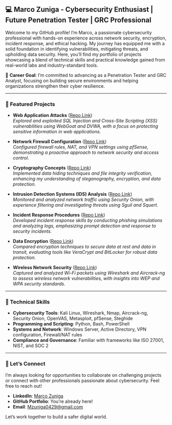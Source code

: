 ## 💻 Marco Zuniga - Cybersecurity Enthusiast | Future Penetration Tester | GRC Professional

Welcome to my GitHub profile! I’m Marco, a passionate cybersecurity professional with hands-on experience across network security, encryption, incident response, and ethical hacking. My journey has equipped me with a solid foundation in identifying vulnerabilities, mitigating threats, and upholding data security. Here, you’ll find my portfolio of projects showcasing a blend of technical skills and practical knowledge gained from real-world labs and industry-standard tools.

🌟 **Career Goal**: I’m committed to advancing as a Penetration Tester and GRC Analyst, focusing on building secure environments and helping organizations strengthen their cyber resilience.

---

### 📂 Featured Projects

- **Web Application Attacks** ([Repo Link](https://github.com/Mvrcoz/Web-Application-Attacks))  
   *Explored and exploited SQL Injection and Cross-Site Scripting (XSS) vulnerabilities using WebGoat and DVWA, with a focus on protecting sensitive information in web applications.*

- **Network Firewall Configuration** ([Repo Link](https://github.com/Mvrcoz/Network-Firewall-Configuration))  
   *Configured firewall rules, NAT, and VPN settings using pfSense, demonstrating a proactive approach to network security and access control.*

- **Cryptography Concepts** ([Repo Link](https://github.com/Mvrcoz/Cryptography-Concepts-))  
   *Implemented data hiding techniques and file integrity verification, enhancing my understanding of steganography, encryption, and data protection.*

- **Intrusion Detection Systems (IDS) Analysis** ([Repo Link](https://github.com/Mvrcoz/IDS-Analysis))  
   *Monitored and analyzed network traffic using Security Onion, with experience filtering and investigating threats using Sguil and Squert.*

- **Incident Response Procedures** ([Repo Link](https://github.com/Mvrcoz/Incident-Response))  
   *Developed incident response skills by conducting phishing simulations and analyzing logs, emphasizing prompt detection and response to security incidents.*

- **Data Encryption** ([Repo Link](https://github.com/Mvrcoz/Data-Encryption))  
   *Compared encryption techniques to secure data at rest and data in transit, evaluating tools like VeraCrypt and BitLocker for robust data protection.*

- **Wireless Network Security** ([Repo Link](https://github.com/Mvrcoz/Wireless-Security))  
   *Captured and analyzed Wi-Fi packets using Wireshark and Aircrack-ng to assess wireless network vulnerabilities, with insights into WEP and WPA security standards.*

---

### 🔧 Technical Skills

- **Cybersecurity Tools**: Kali Linux, Wireshark, Nmap, Aircrack-ng, Security Onion, OpenVAS, Metasploit, pfSense, Steghide
- **Programming and Scripting**: Python, Bash, PowerShell
- **Systems and Network**: Windows Server, Active Directory, VPN configuration, Firewall/NAT rules
- **Compliance and Governance**: Familiar with frameworks like ISO 27001, NIST, and SOC 2

---

### 🎯 Let’s Connect

I’m always looking for opportunities to collaborate on challenging projects or connect with other professionals passionate about cybersecurity. Feel free to reach out!

- **LinkedIn**: [Marco Zuniga](https://www.linkedin.com/in/marcoz-tech/)
- **GitHub Portfolio**: You’re already here!
- **Email**: Mzuniga0429@gmail.com

Let’s work together to build a safer digital world.

